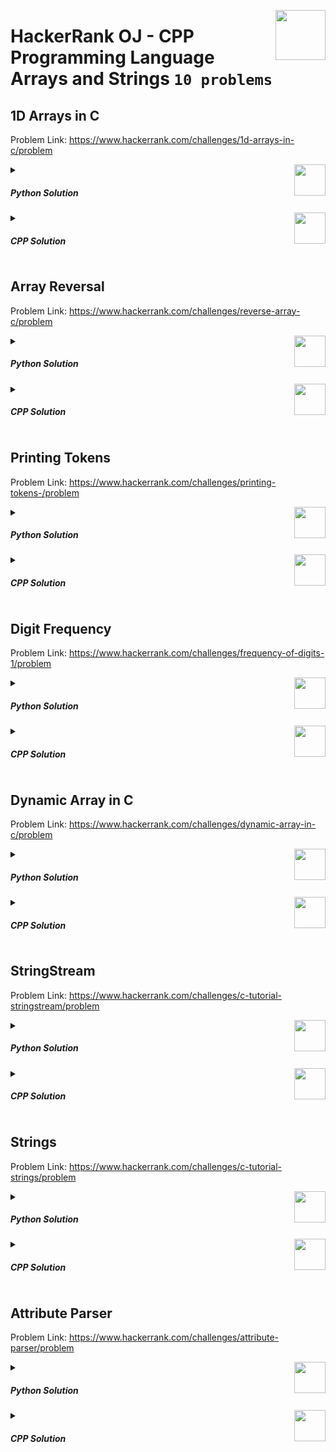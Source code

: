 <a href="/level-1/hackerrank/cpp/solutions/arrays-strings.md"><img align="right" width="80" src="/logos/hackerrank.png"></img></a>

# HackerRank OJ - CPP Programming Language <br> Arrays and Strings `10 problems`

## 1D Arrays in C
Problem Link: https://www.hackerrank.com/challenges/1d-arrays-in-c/problem

<a href="/level-1/hackerrank/cpp/solutions/arrays-strings.md"><img align="right" width="50" src="https://github.com/cs-MohamedAyman/cs-MohamedAyman/blob/main/repos-logos/python.png"></img></a>
<details>
    <summary><h5>Python Solution</h5></summary>

```python

```

</details>
<a href="/level-1/hackerrank/cpp/solutions/arrays-strings.md"><img align="right" width="50" src="https://github.com/cs-MohamedAyman/cs-MohamedAyman/blob/main/repos-logos/cpp.png"></img></a>
<details>
    <summary><h5>CPP Solution</h5></summary>

```cpp
int main() {  
    int n;
    scanf("%d", &n);

    int *arr = (int*)malloc(n * sizeof(int));

    for (int i = 0; i < n; i++) {
        scanf("%d", &arr[i]);
    }

    int sum = 0;
    for (int i = 0; i < n; i++) {
        sum += arr[i];
    }

    printf("%d\n", sum);  
    return 0;
}

```

</details>

## Array Reversal
Problem Link: https://www.hackerrank.com/challenges/reverse-array-c/problem

<a href="/level-1/hackerrank/cpp/solutions/arrays-strings.md"><img align="right" width="50" src="https://github.com/cs-MohamedAyman/cs-MohamedAyman/blob/main/repos-logos/python.png"></img></a>
<details>
    <summary><h5>Python Solution</h5></summary>

```python

```

</details>
<a href="/level-1/hackerrank/cpp/solutions/arrays-strings.md"><img align="right" width="50" src="https://github.com/cs-MohamedAyman/cs-MohamedAyman/blob/main/repos-logos/cpp.png"></img></a>
<details>
    <summary><h5>CPP Solution</h5></summary>

```cpp
for (int i = 0, j = num - 1; i < j; i++, j--) {
    int temp = arr[i];
    arr[i] = arr[j];
    arr[j] = temp;
}

```

</details>

## Printing Tokens
Problem Link: https://www.hackerrank.com/challenges/printing-tokens-/problem

<a href="/level-1/hackerrank/cpp/solutions/arrays-strings.md"><img align="right" width="50" src="https://github.com/cs-MohamedAyman/cs-MohamedAyman/blob/main/repos-logos/python.png"></img></a>
<details>
    <summary><h5>Python Solution</h5></summary>

```python

```

</details>
<a href="/level-1/hackerrank/cpp/solutions/arrays-strings.md"><img align="right" width="50" src="https://github.com/cs-MohamedAyman/cs-MohamedAyman/blob/main/repos-logos/cpp.png"></img></a>
<details>
    <summary><h5>CPP Solution</h5></summary>

```cpp
for (int i = 0; s[i] != '\0'; i++) {
    if (s[i] == ' ' || s[i] == '\n') {
        printf("\n");
    } else {
        printf("%c", s[i]);
}

```

</details>

## Digit Frequency
Problem Link: https://www.hackerrank.com/challenges/frequency-of-digits-1/problem

<a href="/level-1/hackerrank/cpp/solutions/arrays-strings.md"><img align="right" width="50" src="https://github.com/cs-MohamedAyman/cs-MohamedAyman/blob/main/repos-logos/python.png"></img></a>
<details>
    <summary><h5>Python Solution</h5></summary>

```python

```

</details>
<a href="/level-1/hackerrank/cpp/solutions/arrays-strings.md"><img align="right" width="50" src="https://github.com/cs-MohamedAyman/cs-MohamedAyman/blob/main/repos-logos/cpp.png"></img></a>
<details>
    <summary><h5>CPP Solution</h5></summary>

```cpp
int main() {
    char s;
    int i,freq[10] ={0};
    while(scanf("%c", &s) == 1)
        if(s >= '0' && s <= '9')
            freq[s-'0']++;
                        
    for(i=0;i<10;i++)
        printf("%d ",freq[i]);  
    return 0;
}

```

</details>

## Dynamic Array in C
Problem Link: https://www.hackerrank.com/challenges/dynamic-array-in-c/problem

<a href="/level-1/hackerrank/cpp/solutions/arrays-strings.md"><img align="right" width="50" src="https://github.com/cs-MohamedAyman/cs-MohamedAyman/blob/main/repos-logos/python.png"></img></a>
<details>
    <summary><h5>Python Solution</h5></summary>

```python

```

</details>
<a href="/level-1/hackerrank/cpp/solutions/arrays-strings.md"><img align="right" width="50" src="https://github.com/cs-MohamedAyman/cs-MohamedAyman/blob/main/repos-logos/cpp.png"></img></a>
<details>
    <summary><h5>CPP Solution</h5></summary>

```cpp
total_number_of_books=(int*)malloc(sizeof(int)* total_number_of_shelves );
total_number_of_pages=(int**)malloc(sizeof(int*)*total_number_of_shelves);
for(int i=0; i<total_number_of_shelves; i++){
    total_number_of_books[i]=0;
    total_number_of_pages[i]=(int*)malloc(sizeof(int));
}
while (total_number_of_queries--) {
    int type_of_query;
    scanf("%d", &type_of_query);
    
    if (type_of_query == 1) {
        
        int x, y;
        scanf("%d %d", &x, &y);
        *(total_number_of_books+x)+=1;
        *(total_number_of_pages+x)=realloc(*(total_number_of_pages+x), *(total_number_of_books+x)*sizeof(int));
        *(*(total_number_of_pages+x)+*(total_number_of_books+x)-1)=y;

}

```

</details>

## StringStream
Problem Link: https://www.hackerrank.com/challenges/c-tutorial-stringstream/problem

<a href="/level-1/hackerrank/cpp/solutions/arrays-strings.md"><img align="right" width="50" src="https://github.com/cs-MohamedAyman/cs-MohamedAyman/blob/main/repos-logos/python.png"></img></a>
<details>
    <summary><h5>Python Solution</h5></summary>

```python

```

</details>
<a href="/level-1/hackerrank/cpp/solutions/arrays-strings.md"><img align="right" width="50" src="https://github.com/cs-MohamedAyman/cs-MohamedAyman/blob/main/repos-logos/cpp.png"></img></a>
<details>
    <summary><h5>CPP Solution</h5></summary>

```cpp
vector<int> parseInts(string str) {
    stringstream ss(str);
    vector<int>ans;
    int num;
    char ch;
    while (ss.good()) {
        ss >> num>>ch;
        ans.push_back(num);
    }
        return ans;  
}

```

</details>

## Strings
Problem Link: https://www.hackerrank.com/challenges/c-tutorial-strings/problem

<a href="/level-1/hackerrank/cpp/solutions/arrays-strings.md"><img align="right" width="50" src="https://github.com/cs-MohamedAyman/cs-MohamedAyman/blob/main/repos-logos/python.png"></img></a>
<details>
    <summary><h5>Python Solution</h5></summary>

```python

```

</details>
<a href="/level-1/hackerrank/cpp/solutions/arrays-strings.md"><img align="right" width="50" src="https://github.com/cs-MohamedAyman/cs-MohamedAyman/blob/main/repos-logos/cpp.png"></img></a>
<details>
    <summary><h5>CPP Solution</h5></summary>

```cpp
int main() {
	string s1,s2;
    cin>>s1>>s2;
    cout<<s1.size()<<" "<<s2.size()<<"\n"<<s1+s2<<"\n";
    swap(s1[0], s2[0]);
    cout<<s1<<" "<<s2;
  
    return 0;
}

```

</details>

## Attribute Parser
Problem Link: https://www.hackerrank.com/challenges/attribute-parser/problem

<a href="/level-1/hackerrank/cpp/solutions/arrays-strings.md"><img align="right" width="50" src="https://github.com/cs-MohamedAyman/cs-MohamedAyman/blob/main/repos-logos/python.png"></img></a>
<details>
    <summary><h5>Python Solution</h5></summary>

```python

```

</details>
<a href="/level-1/hackerrank/cpp/solutions/arrays-strings.md"><img align="right" width="50" src="https://github.com/cs-MohamedAyman/cs-MohamedAyman/blob/main/repos-logos/cpp.png"></img></a>
<details>
    <summary><h5>CPP Solution</h5></summary>

```cpp

```

</details>

